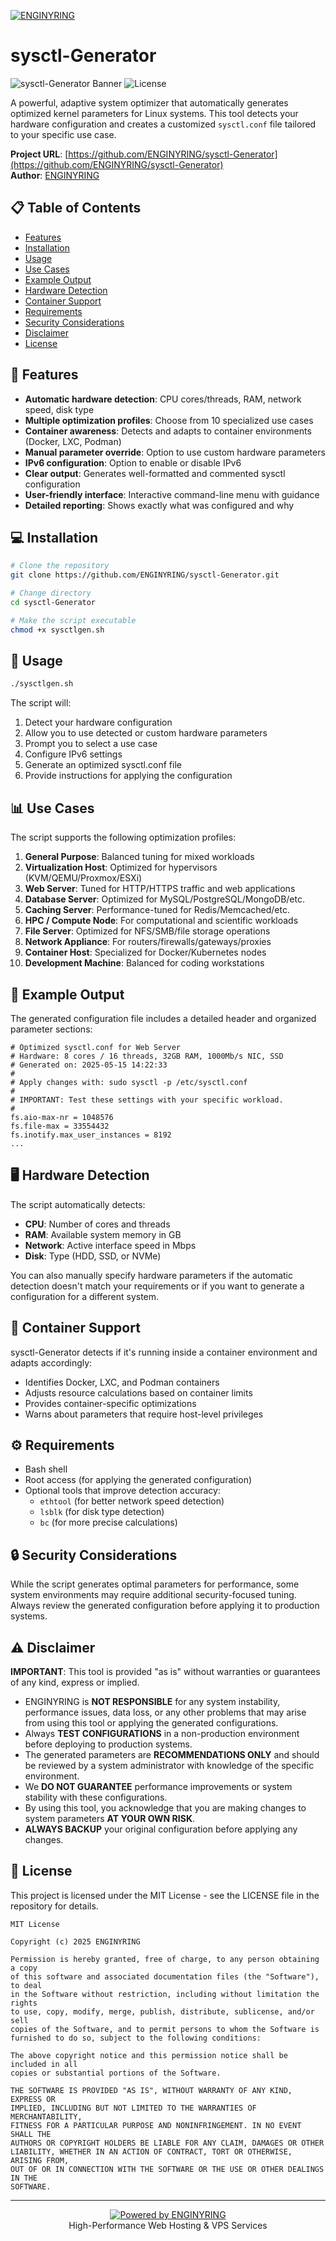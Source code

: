 [![ENGINYRING](https://cdn.enginyring.com/img/logo_dark.png)](https://www.enginyring.com)

# sysctl-Generator

![sysctl-Generator Banner](https://img.shields.io/badge/sysctl--Generator-v1.1.0-blue)
![License](https://img.shields.io/badge/license-MIT-green)

A powerful, adaptive system optimizer that automatically generates optimized kernel parameters for Linux systems. This tool detects your hardware configuration and creates a customized `sysctl.conf` file tailored to your specific use case.

**Project URL**: [https://github.com/ENGINYRING/sysctl-Generator](https://github.com/ENGINYRING/sysctl-Generator)  
**Author**: [ENGINYRING](https://www.enginyring.com)

## 📋 Table of Contents

- [Features](#features)
- [Installation](#installation)
- [Usage](#usage)
- [Use Cases](#use-cases)
- [Example Output](#example-output)
- [Hardware Detection](#hardware-detection)
- [Container Support](#container-support)
- [Requirements](#requirements)
- [Security Considerations](#security-considerations)
- [Disclaimer](#disclaimer)
- [License](#license)

## 🚀 Features

- **Automatic hardware detection**: CPU cores/threads, RAM, network speed, disk type
- **Multiple optimization profiles**: Choose from 10 specialized use cases
- **Container awareness**: Detects and adapts to container environments (Docker, LXC, Podman)
- **Manual parameter override**: Option to use custom hardware parameters
- **IPv6 configuration**: Option to enable or disable IPv6
- **Clear output**: Generates well-formatted and commented sysctl configuration
- **User-friendly interface**: Interactive command-line menu with guidance
- **Detailed reporting**: Shows exactly what was configured and why

## 💻 Installation

```bash
# Clone the repository
git clone https://github.com/ENGINYRING/sysctl-Generator.git

# Change directory
cd sysctl-Generator

# Make the script executable
chmod +x sysctlgen.sh
```

## 🔧 Usage

```bash
./sysctlgen.sh
```

The script will:
1. Detect your hardware configuration
2. Allow you to use detected or custom hardware parameters
3. Prompt you to select a use case
4. Configure IPv6 settings
5. Generate an optimized sysctl.conf file
6. Provide instructions for applying the configuration

## 📊 Use Cases

The script supports the following optimization profiles:

1. **General Purpose**: Balanced tuning for mixed workloads
2. **Virtualization Host**: Optimized for hypervisors (KVM/QEMU/Proxmox/ESXi)
3. **Web Server**: Tuned for HTTP/HTTPS traffic and web applications
4. **Database Server**: Optimized for MySQL/PostgreSQL/MongoDB/etc.
5. **Caching Server**: Performance-tuned for Redis/Memcached/etc.
6. **HPC / Compute Node**: For computational and scientific workloads
7. **File Server**: Optimized for NFS/SMB/file storage operations
8. **Network Appliance**: For routers/firewalls/gateways/proxies
9. **Container Host**: Specialized for Docker/Kubernetes nodes
10. **Development Machine**: Balanced for coding workstations

## 📝 Example Output

The generated configuration file includes a detailed header and organized parameter sections:

```
# Optimized sysctl.conf for Web Server
# Hardware: 8 cores / 16 threads, 32GB RAM, 1000Mb/s NIC, SSD
# Generated on: 2025-05-15 14:22:33
#
# Apply changes with: sudo sysctl -p /etc/sysctl.conf
#
# IMPORTANT: Test these settings with your specific workload.
#
fs.aio-max-nr = 1048576
fs.file-max = 33554432
fs.inotify.max_user_instances = 8192
...
```

## 🖥️ Hardware Detection

The script automatically detects:

- **CPU**: Number of cores and threads
- **RAM**: Available system memory in GB
- **Network**: Active interface speed in Mbps
- **Disk**: Type (HDD, SSD, or NVMe)

You can also manually specify hardware parameters if the automatic detection doesn't match your requirements or if you want to generate a configuration for a different system.

## 🐳 Container Support

sysctl-Generator detects if it's running inside a container environment and adapts accordingly:

- Identifies Docker, LXC, and Podman containers
- Adjusts resource calculations based on container limits
- Provides container-specific optimizations
- Warns about parameters that require host-level privileges

## ⚙️ Requirements

- Bash shell
- Root access (for applying the generated configuration)
- Optional tools that improve detection accuracy:
  - `ethtool` (for better network speed detection)
  - `lsblk` (for disk type detection)
  - `bc` (for more precise calculations)

## 🔒 Security Considerations

While the script generates optimal parameters for performance, some system environments may require additional security-focused tuning. Always review the generated configuration before applying it to production systems.

## ⚠️ Disclaimer

**IMPORTANT**: This tool is provided "as is" without warranties or guarantees of any kind, express or implied. 

- ENGINYRING is **NOT RESPONSIBLE** for any system instability, performance issues, data loss, or any other problems that may arise from using this tool or applying the generated configurations.
- Always **TEST CONFIGURATIONS** in a non-production environment before deploying to production systems.
- The generated parameters are **RECOMMENDATIONS ONLY** and should be reviewed by a system administrator with knowledge of the specific environment.
- We **DO NOT GUARANTEE** performance improvements or system stability with these configurations.
- By using this tool, you acknowledge that you are making changes to system parameters **AT YOUR OWN RISK**.
- **ALWAYS BACKUP** your original configuration before applying any changes.

## 📄 License

This project is licensed under the MIT License - see the LICENSE file in the repository for details.

```
MIT License

Copyright (c) 2025 ENGINYRING

Permission is hereby granted, free of charge, to any person obtaining a copy
of this software and associated documentation files (the "Software"), to deal
in the Software without restriction, including without limitation the rights
to use, copy, modify, merge, publish, distribute, sublicense, and/or sell
copies of the Software, and to permit persons to whom the Software is
furnished to do so, subject to the following conditions:

The above copyright notice and this permission notice shall be included in all
copies or substantial portions of the Software.

THE SOFTWARE IS PROVIDED "AS IS", WITHOUT WARRANTY OF ANY KIND, EXPRESS OR
IMPLIED, INCLUDING BUT NOT LIMITED TO THE WARRANTIES OF MERCHANTABILITY,
FITNESS FOR A PARTICULAR PURPOSE AND NONINFRINGEMENT. IN NO EVENT SHALL THE
AUTHORS OR COPYRIGHT HOLDERS BE LIABLE FOR ANY CLAIM, DAMAGES OR OTHER
LIABILITY, WHETHER IN AN ACTION OF CONTRACT, TORT OR OTHERWISE, ARISING FROM,
OUT OF OR IN CONNECTION WITH THE SOFTWARE OR THE USE OR OTHER DEALINGS IN THE
SOFTWARE.
```

---

<p align="center">
  <a href="https://www.enginyring.com">
    <img src="https://img.shields.io/badge/Powered%20by-ENGINYRING-blue" alt="Powered by ENGINYRING">
  </a>
  <br>
  High-Performance Web Hosting & VPS Services
</p>
